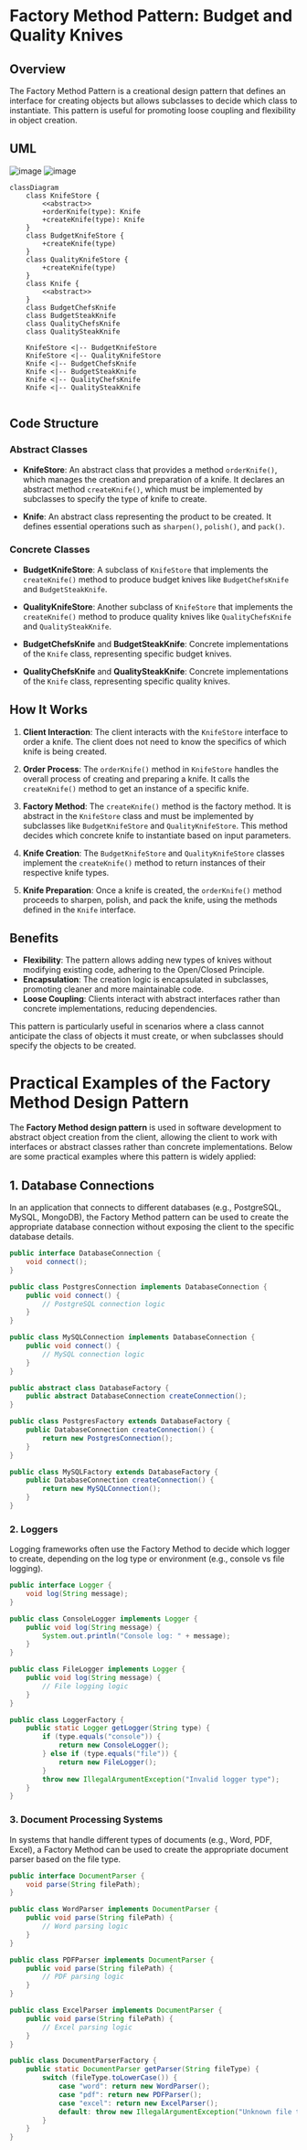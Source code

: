 # Factory Method Pattern: Budget and Quality Knives

## Overview

The Factory Method Pattern is a creational design pattern that defines an interface for creating objects but allows subclasses to decide which class to instantiate. This pattern is useful for promoting loose coupling and flexibility in object creation.

## UML

![image](https://github.com/user-attachments/assets/6fb9213f-a345-4ccf-9726-e3b48ddb3b7e)
![image](https://github.com/user-attachments/assets/eb1e779f-1a65-4dcc-a234-47c8fb9b5e78)

```mermaid
classDiagram
    class KnifeStore {
        <<abstract>>
        +orderKnife(type): Knife
        +createKnife(type): Knife
    }
    class BudgetKnifeStore {
        +createKnife(type)
    }
    class QualityKnifeStore {
        +createKnife(type)
    }
    class Knife {
        <<abstract>>
    }
    class BudgetChefsKnife
    class BudgetSteakKnife
    class QualityChefsKnife
    class QualitySteakKnife

    KnifeStore <|-- BudgetKnifeStore
    KnifeStore <|-- QualityKnifeStore
    Knife <|-- BudgetChefsKnife
    Knife <|-- BudgetSteakKnife
    Knife <|-- QualityChefsKnife
    Knife <|-- QualitySteakKnife


```
## Code Structure

### Abstract Classes

- **KnifeStore**: An abstract class that provides a method `orderKnife()`, which manages the creation and preparation of a knife. It declares an abstract method `createKnife()`, which must be implemented by subclasses to specify the type of knife to create.

- **Knife**: An abstract class representing the product to be created. It defines essential operations such as `sharpen()`, `polish()`, and `pack()`.

### Concrete Classes

- **BudgetKnifeStore**: A subclass of `KnifeStore` that implements the `createKnife()` method to produce budget knives like `BudgetChefsKnife` and `BudgetSteakKnife`.

- **QualityKnifeStore**: Another subclass of `KnifeStore` that implements the `createKnife()` method to produce quality knives like `QualityChefsKnife` and `QualitySteakKnife`.

- **BudgetChefsKnife** and **BudgetSteakKnife**: Concrete implementations of the `Knife` class, representing specific budget knives.

- **QualityChefsKnife** and **QualitySteakKnife**: Concrete implementations of the `Knife` class, representing specific quality knives.

## How It Works

1. **Client Interaction**: The client interacts with the `KnifeStore` interface to order a knife. The client does not need to know the specifics of which knife is being created.

2. **Order Process**: The `orderKnife()` method in `KnifeStore` handles the overall process of creating and preparing a knife. It calls the `createKnife()` method to get an instance of a specific knife.

3. **Factory Method**: The `createKnife()` method is the factory method. It is abstract in the `KnifeStore` class and must be implemented by subclasses like `BudgetKnifeStore` and `QualityKnifeStore`. This method decides which concrete knife to instantiate based on input parameters.

4. **Knife Creation**: The `BudgetKnifeStore` and `QualityKnifeStore` classes implement the `createKnife()` method to return instances of their respective knife types.

5. **Knife Preparation**: Once a knife is created, the `orderKnife()` method proceeds to sharpen, polish, and pack the knife, using the methods defined in the `Knife` interface.

## Benefits

- **Flexibility**: The pattern allows adding new types of knives without modifying existing code, adhering to the Open/Closed Principle.
- **Encapsulation**: The creation logic is encapsulated in subclasses, promoting cleaner and more maintainable code.
- **Loose Coupling**: Clients interact with abstract interfaces rather than concrete implementations, reducing dependencies.

This pattern is particularly useful in scenarios where a class cannot anticipate the class of objects it must create, or when subclasses should specify the objects to be created.


# Practical Examples of the Factory Method Design Pattern

The **Factory Method design pattern** is used in software development to abstract object creation from the client, allowing the client to work with interfaces or abstract classes rather than concrete implementations. Below are some practical examples where this pattern is widely applied:

## 1. Database Connections

In an application that connects to different databases (e.g., PostgreSQL, MySQL, MongoDB), the Factory Method pattern can be used to create the appropriate database connection without exposing the client to the specific database details.

```java
public interface DatabaseConnection {
    void connect();
}

public class PostgresConnection implements DatabaseConnection {
    public void connect() {
        // PostgreSQL connection logic
    }
}

public class MySQLConnection implements DatabaseConnection {
    public void connect() {
        // MySQL connection logic
    }
}

public abstract class DatabaseFactory {
    public abstract DatabaseConnection createConnection();
}

public class PostgresFactory extends DatabaseFactory {
    public DatabaseConnection createConnection() {
        return new PostgresConnection();
    }
}

public class MySQLFactory extends DatabaseFactory {
    public DatabaseConnection createConnection() {
        return new MySQLConnection();
    }
}
```

### 2. Loggers

Logging frameworks often use the Factory Method to decide which logger to create, depending on the log type or environment (e.g., console vs file logging).

```java
public interface Logger {
    void log(String message);
}

public class ConsoleLogger implements Logger {
    public void log(String message) {
        System.out.println("Console log: " + message);
    }
}

public class FileLogger implements Logger {
    public void log(String message) {
        // File logging logic
    }
}

public class LoggerFactory {
    public static Logger getLogger(String type) {
        if (type.equals("console")) {
            return new ConsoleLogger();
        } else if (type.equals("file")) {
            return new FileLogger();
        }
        throw new IllegalArgumentException("Invalid logger type");
    }
}

```

### 3. Document Processing Systems

In systems that handle different types of documents (e.g., Word, PDF, Excel), a Factory Method can be used to create the appropriate document parser based on the file type.

```java
public interface DocumentParser {
    void parse(String filePath);
}

public class WordParser implements DocumentParser {
    public void parse(String filePath) {
        // Word parsing logic
    }
}

public class PDFParser implements DocumentParser {
    public void parse(String filePath) {
        // PDF parsing logic
    }
}

public class ExcelParser implements DocumentParser {
    public void parse(String filePath) {
        // Excel parsing logic
    }
}

public class DocumentParserFactory {
    public static DocumentParser getParser(String fileType) {
        switch (fileType.toLowerCase()) {
            case "word": return new WordParser();
            case "pdf": return new PDFParser();
            case "excel": return new ExcelParser();
            default: throw new IllegalArgumentException("Unknown file type");
        }
    }
}

```
